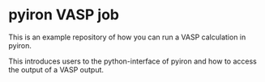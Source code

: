# pyiron VASP job
This is an example repository of how you can run a VASP calculation in pyiron. 

This introduces users to the python-interface of pyiron and how to access the output of a VASP output.
